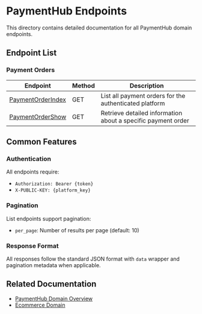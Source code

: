 # PaymentHub Endpoints

This directory contains detailed documentation for all PaymentHub domain endpoints.

## Endpoint List

### Payment Orders

| Endpoint | Method | Description |
| -------- | ------ | ----------- |
| [PaymentOrderIndex](./PaymentOrderIndex.md) | GET | List all payment orders for the authenticated platform |
| [PaymentOrderShow](./PaymentOrderShow.md) | GET | Retrieve detailed information about a specific payment order |

## Common Features

### Authentication

All endpoints require:
- `Authorization: Bearer {token}`
- `X-PUBLIC-KEY: {platform_key}`

### Pagination

List endpoints support pagination:
- `per_page`: Number of results per page (default: 10)

### Response Format

All responses follow the standard JSON format with `data` wrapper and pagination metadata when applicable.

## Related Documentation

- [PaymentHub Domain Overview](../README.md)
- [Ecommerce Domain](../../Ecommerce/README.md)

